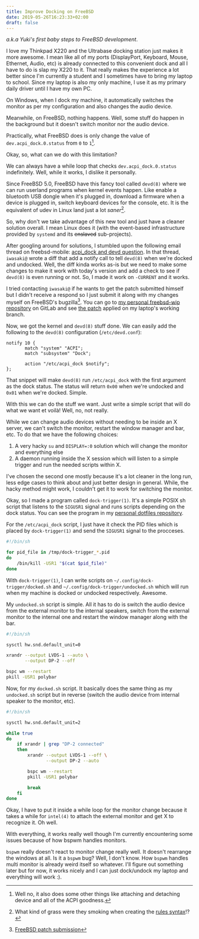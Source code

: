 ```yaml
---
title: Improve Docking on FreeBSD
date: 2019-05-26T16:23:33+02:00
draft: false
---
```


*a.k.a Yuki's first baby steps to FreeBSD development*.

I love my Thinkpad X220 and the Ultrabase docking station just makes it more
awesome. I mean like all of my ports (DisplayPort, Keyboard, Mouse, Ethernet,
Audio, etc) is already connected to this convenient dock and all I have to do is
slap my X220 to it. That really makes the experience a lot better since I'm
currently a student and I sometimes have to bring my laptop to school. Since my
laptop is also my only machine, I use it as my primary daily driver until I have
my own PC.

On Windows, when I dock my machine, it automatically switches the monitor as per
my configuration and also changes the audio device.

Meanwhile, on FreeBSD, nothing happens. Well, some stuff do happen in the
background but it doesn't switch monitor nor the audio device.

Practically, what FreeBSD does is only change the value of `dev.acpi_dock.0.status`
from `0` to `1`[^1].

Okay, so, what can we do with this limitation?

We can always have a while loop that checks `dev.acpi_dock.0.status`
indefinitely. Well, while it works, I dislike it personally.

Since FreeBSD 5.0, FreeBSD have this fancy tool called `devd(8)` where we can
run userland programs when kernel events happen. Like enable a bluetooth USB dongle
when it's plugged in, download a firmware when a device is plugged in, switch
keyboard devices for the console, etc. It is the equivalent of udev in Linux
land just a lot *saner*[^2].

So, why don't we take advantage of this new tool and just have a cleaner
solution overall. I mean Linux does it (with the event-based infrastructure
provided by `systemd` and its ~~enslaved~~ sub-projects).

After googling around for solutions, I stumbled upon the following email thread
on freebsd-mobile: [acpi_dock and devd question][email thread]. In that thread,
`iwasaki@` wrote a diff that add a notify call to tell `devd(8)` when we're
docked and undocked. Well, the diff kinda works as-is but we need to make some
changes to make it work with today's version and add a check to see if `devd(8)`
is even running or not. So, I made it work on `-CURRENT` and it works.

I tried contacting `iwasaki@` if he wants to get the patch submitted himself but
I didn't receive a respond so I just submit it along with my changes myself on
FreeBSD's bugzilla[^3]. You can go to
[my personal freebsd-wip repository][freebsd-wip] on GitLab and see
[the patch][commit] applied on my laptop's working branch.

Now, we got the kernel and `devd(8)` stuff done. We can easily add the following
to the `devd(8)` configuration (`/etc/devd.conf`):

```nginx
notify 10 {
       match "system" "ACPI";
       match "subsystem" "Dock";

       action "/etc/acpi_dock $notify";
};
```

That snippet will make `devd(8)` run `/etc/acpi_dock` with the first argument as
the dock status. The status will return `0x00` when we're undocked and `0x01`
when we're docked. Simple.

With this we can do the stuff we want. Just write a simple script that will do
what we want et voilà! Well, no, not really.

While we can change audio devices without needing to be inside an X server, we
can't switch the monitor, restart the window manager and bar, etc. To do that we
have the following choices:

1. A very hacky `su` and `DISPLAY=:0` solution which will change the monitor and
   everything else
2. A daemon running inside the X session which will listen to a simple trigger
   and run the needed scripts within X.

I've chosen the second one mostly because it's a lot cleaner in the long run,
less edge cases to think about and just better design in general. While, the
hacky method might work, I couldn't get it to work for switching the monitor.

Okay, so I made a program called `dock-trigger(1)`. It's a simple POSIX sh script
that listens to the `SIGUSR1` signal and runs scripts depending on the dock
status. You can see the program in my
[personal dotfiles repository][dock-trigger].

For the `/etc/acpi_dock` script, I just have it check the PID files which is
placed by `dock-trigger(1)` and send the `SIGUSR1` signal to the procceses.

```sh
#!/bin/sh

for pid_file in /tmp/dock-trigger_*.pid
do
    /bin/kill -USR1 "$(cat $pid_file)"
done
```

With `dock-trigger(1)`, I can write scripts on
`~/.config/dock-trigger/docked.sh` and `~/.config/dock-trigger/undocked.sh`
which will run when my machine is docked or undocked respectively. Awesome.

My `undocked.sh` script is simple. All it has to do is switch the audio device
from the external monitor to the internal speakers, switch from the external
monitor to the internal one and restart the window manager along with the bar.

```sh
#!/bin/sh

sysctl hw.snd.default_unit=0

xrandr --output LVDS-1 --auto \
       --output DP-2 --off

bspc wm --restart
pkill -USR1 polybar
```

Now, for my `docked.sh` script. It basically does the same thing as my
`undocked.sh` script but in reverse (switch the audio device from internal
speaker to the monitor, etc).

```sh
#!/bin/sh

sysctl hw.snd.default_unit=2

while true
do
    if xrandr | grep "DP-2 connected"
    then
        xrandr --output LVDS-1 --off \
               --output DP-2 --auto

        bspc wm --restart
        pkill -USR1 polybar

        break
    fi
done
```

Okay, I have to put it inside a while loop for the monitor change because it
takes a while for `intel(4)` to attach the external monitor and get X to
recognize it. Oh well.

With everything, it works really well though I'm currently encountering some
issues because of how bspwm handles monitors.

`bspwm` really doesn't react to monitor change really well. It doesn't rearrange
the windows at all. Is it a `bspwm` bug? Well, I don't know. How `bspwm` handles
multi monitor is already weird itself so whatever. I'll figure out something
later but for now, it works nicely and I can just dock/undock my laptop and
everything will work :).

[^1]: Well no, it also does some other things like attaching and detaching device and all of the ACPI goodness.
[^2]: What kind of grass were they smoking when creating the
      [rules syntax][udev rules]!?
[^3]: [FreeBSD patch submission](https://bugs.freebsd.org/bugzilla/show_bug.cgi?id=238138.)

[email thread]: https://marc.info/?l=freebsd-mobile&m=120186653700412&w=2
[udev rules]: http://www.reactivated.net/writing_udev_rules.html#syntax
[dock-trigger]: https://gitlab.com/yuki_is_bored/dot/blob/master/x/.local/bin/dock-trigger
[freebsd-wip]: https://gitlab.com/yuki_is_bored/freebsd-wip
[commit]: https://gitlab.com/yuki_is_bored/freebsd-wip/commit/54fa798f573dfe0ddcf6c8a38c3969d341d230a1
